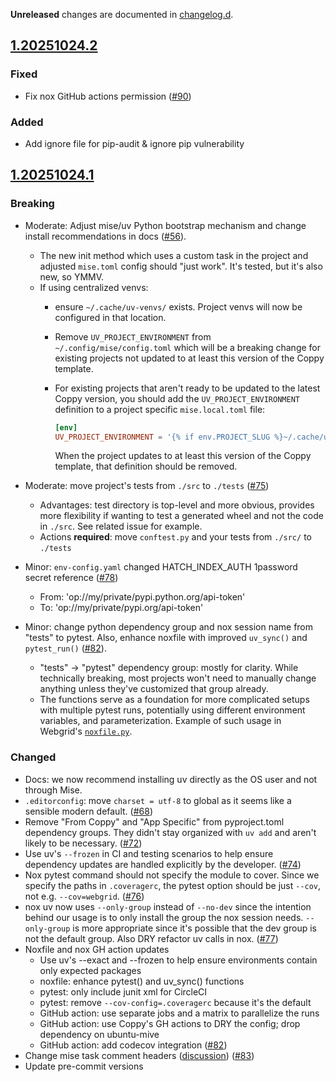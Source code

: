**Unreleased** changes are documented in [changelog.d].

[changelog.d]: https://github.com/level12/coppy/tree/main/changelog.d

<!-- towncrier release notes start -->

## [1.20251024.2](https://github.com/level12/coppy/releases/tag/v1.20251024.2)

### Fixed

- Fix nox GitHub actions permission ([#90](https://github.com/level12/coppy/issues/90))

### Added

- Add ignore file for pip-audit & ignore pip vulnerability


## [1.20251024.1](https://github.com/level12/coppy/releases/tag/v1.20251024.1)


### Breaking

- Moderate: Adjust mise/uv Python bootstrap mechanism and change install recommendations in docs ([#56](https://github.com/level12/coppy/issues/56)).
    - The new init method which uses a custom task in the project and adjusted `mise.toml` config
      should "just work".  It's tested, but it's also new, so YMMV.
    - If using centralized venvs:
        - ensure `~/.cache/uv-venvs/` exists.  Project venvs will now be
          configured in that location.
        - Remove `UV_PROJECT_ENVIRONMENT` from `~/.config/mise/config.toml` which will be a breaking
      change for existing projects not updated to at least this version of the Coppy template.

        - For existing projects that aren't ready to be updated to the latest Coppy version, you
        should add the `UV_PROJECT_ENVIRONMENT` definition to a project specific `mise.local.toml`
        file:

          ```toml
          [env]
          UV_PROJECT_ENVIRONMENT = '{% if env.PROJECT_SLUG %}~/.cache/uv-venvs/{{ env.PROJECT_SLUG }}{% endif %}'
          ```

          When the project updates to at least this version of the Coppy template, that definition
          should be removed.
- Moderate: move project's tests from `./src` to `./tests` ([#75](https://github.com/level12/coppy/issues/75))
    - Advantages: test directory is top-level and more obvious, provides more flexibility if wanting
      to test a generated wheel and not the code in `./src`.  See related issue for example.
    - Actions **required**: move `conftest.py` and your tests from `./src/` to `./tests`
- Minor: `env-config.yaml` changed HATCH_INDEX_AUTH 1password secret reference ([#78](https://github.com/level12/coppy/issues/78))

  - From: 'op://my/private/pypi.python.org/api-token'
  - To: 'op://my/private/pypi.org/api-token'

- Minor: change python dependency group and nox session name from "tests" to pytest.  Also, enhance
  noxfile with improved `uv_sync()` and `pytest_run()` ([#82](https://github.com/level12/coppy/issues/82)).

  - "tests" -> "pytest" dependency group: mostly for clarity.  While technically breaking, most
    projects won't need to manually change anything unless they've customized that group already.
  - The functions serve as a foundation for more complicated setups with multiple pytest runs,
    potentially using different environment variables, and parameterization.  Example of such
    usage in Webgrid's [`noxfile.py`](https://github.com/level12/webgrid/blob/master/noxfile.py).


### Changed

- Docs: we now recommend installing uv directly as the OS user and not through Mise.
- `.editorconfig`: move `charset = utf-8` to global as it seems like a sensible modern default. ([#68](https://github.com/level12/coppy/issues/68))
- Remove "From Coppy" and "App Specific" from pyproject.toml dependency groups.  They didn't stay
  organized with `uv add` and aren't likely to be necessary. ([#72](https://github.com/level12/coppy/issues/72))
- Use uv's `--frozen` in CI and testing scenarios to help ensure dependency updates are handled
  explicitly by the developer. ([#74](https://github.com/level12/coppy/issues/74))
- Nox pytest command should not specify the module to cover.  Since we specify the paths in
  `.coveragerc`, the pytest option should be just `--cov`, not e.g. `--cov=webgrid`. ([#76](https://github.com/level12/coppy/issues/76))
- nox uv now uses `--only-group` instead of `--no-dev` since the intention behind our usage
  is to only install the group the nox session needs.  `--only-group` is more appropriate
  since it's possible that the dev group is not the default group.  Also DRY refactor uv calls in nox. ([#77](https://github.com/level12/coppy/issues/77))
- Noxfile and nox GH action updates
    - Use uv's --exact and --frozen to help ensure environments contain only expected packages
    - noxfile: enhance pytest() and uv_sync() functions
    - pytest: only include junit xml for CircleCI
    - pytest: remove `--cov-config=.coveragerc` because it's the default
    - GitHub action: use separate jobs and a matrix to parallelize the runs
    - GitHub action: use Coppy's GH actions to DRY the config; drop dependency on ubuntu-mive
    - GitHub action: add codecov integration ([#82](https://github.com/level12/coppy/issues/82))
- Change mise task comment headers ([discussion](https://github.com/jdx/mise/discussions/6139)) ([#83](https://github.com/level12/coppy/issues/83))
- Update pre-commit versions
